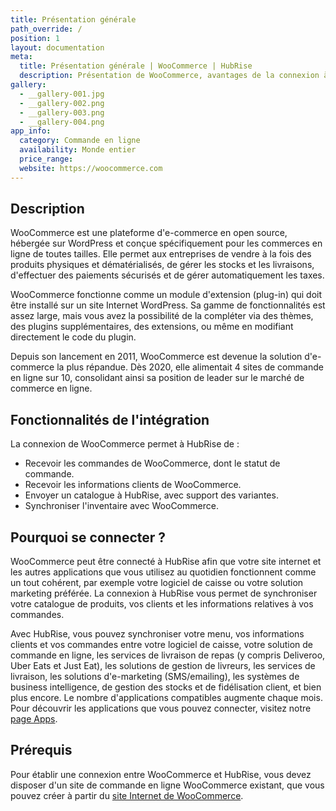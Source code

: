 ```yaml
---
title: Présentation générale
path_override: /
position: 1
layout: documentation
meta:
  title: Présentation générale | WooCommerce | HubRise
  description: Présentation de WooCommerce, avantages de la connexion à HubRise, fonctionnalités de l'intégration. Synchronisez les données entre logiciel de caisse et applications.
gallery:
  - __gallery-001.jpg
  - __gallery-002.png
  - __gallery-003.png
  - __gallery-004.png
app_info:
  category: Commande en ligne
  availability: Monde entier
  price_range:
  website: https://woocommerce.com
---
```


## Description

WooCommerce est une plateforme d'e-commerce en open source, hébergée sur WordPress et conçue spécifiquement pour les commerces en ligne de toutes tailles. Elle permet aux entreprises de vendre à la fois des produits physiques et dématérialisés, de gérer les stocks et les livraisons, d'effectuer des paiements sécurisés et de gérer automatiquement les taxes.

WooCommerce fonctionne comme un module d'extension (plug-in) qui doit être installé sur un site Internet WordPress. Sa gamme de fonctionnalités est assez large, mais vous avez la possibilité de la compléter via des thèmes, des plugins supplémentaires, des extensions, ou même en modifiant directement le code du plugin.

Depuis son lancement en 2011, WooCommerce est devenue la solution d'e-commerce la plus répandue. Dès 2020, elle alimentait 4 sites de commande en ligne sur 10, consolidant ainsi sa position de leader sur le marché de commerce en ligne.

## Fonctionnalités de l'intégration

La connexion de WooCommerce permet à HubRise de :

- Recevoir les commandes de WooCommerce, dont le statut de commande.
- Recevoir les informations clients de WooCommerce.
- Envoyer un catalogue à HubRise, avec support des variantes.
- Synchroniser l'inventaire avec WooCommerce.

## Pourquoi se connecter ?

WooCommerce peut être connecté à HubRise afin que votre site internet et les autres applications que vous utilisez au quotidien fonctionnent comme un tout cohérent, par exemple votre logiciel de caisse ou votre solution marketing préférée. La connexion à HubRise vous permet de synchroniser votre catalogue de produits, vos clients et les informations relatives à vos commandes.

Avec HubRise, vous pouvez synchroniser votre menu, vos informations clients et vos commandes entre votre logiciel de caisse, votre solution de commande en ligne, les services de livraison de repas (y compris Deliveroo, Uber Eats et Just Eat), les solutions de gestion de livreurs, les services de livraison, les solutions d'e-marketing (SMS/emailing), les systèmes de business intelligence, de gestion des stocks et de fidélisation client, et bien plus encore. Le nombre d'applications compatibles augmente chaque mois. Pour découvrir les applications que vous pouvez connecter, visitez notre [page Apps](/apps).

## Prérequis

Pour établir une connexion entre WooCommerce et HubRise, vous devez disposer d'un site de commande en ligne WooCommerce existant, que vous pouvez créer à partir du [site Internet de WooCommerce](https://woocommerce.com).

